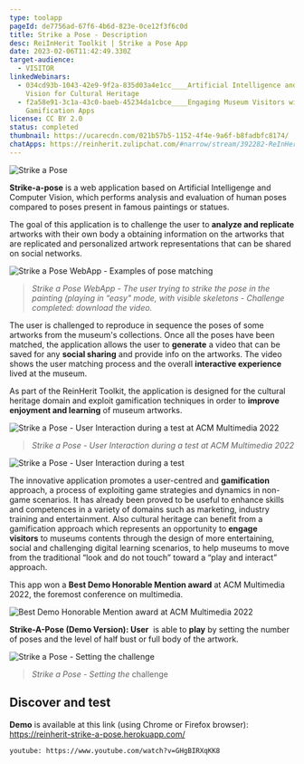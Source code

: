 ```yaml
---
type: toolapp
pageId: de7756ad-67f6-4b6d-823e-0ce12f3f6c0d
title: Strike a Pose - Description
desc: ReiInHerit Toolkit | Strike a Pose App
date: 2023-02-06T11:42:49.330Z
target-audience:
  - VISITOR
linkedWebinars:
  - 034cd93b-1043-42e9-9f2a-835d03a4e1cc____Artificial Intelligence and Computer
    Vision for Cultural Heritage
  - f2a58e91-3c1a-43c0-baeb-45234da1cbce____Engaging Museum Visitors with
    Gamification Apps
license: CC BY 2.0
status: completed
thumbnail: https://ucarecdn.com/021b57b5-1152-4f4e-9a6f-b8fadbfc8174/
chatApps: https://reinherit.zulipchat.com/#narrow/stream/392282-ReInHerit-Applications-and-Toolkit/topic/Strike.20a.20pose
---
```

![Strike a Pose](https://ucarecdn.com/7825e324-7dc2-415b-81d4-7d6d72d6a663/ "Strike a Pose")

**Strike-a-pose** is a web application based on Artificial Intelligenge and Computer Vision, which performs analysis and evaluation of human poses compared to poses present in famous paintings or statues. 

The goal of this application is to challenge the user to **analyze and replicate** artworks with their own body a obtaining information on the artworks that are replicated and personalized artwork representations that can be shared on social networks.

![Strike a Pose WebApp - Examples of pose matching](https://ucarecdn.com/82b1e645-bfeb-4dbc-b5ca-4309e46ddbe0/ "Strike a Pose WebApp - Examples of pose matching")

> *Strike a Pose WebApp - The user trying to strike the pose in the painting (playing in “easy" mode, with visible skeletons - Challenge completed: download the video.*

The user is challenged to reproduce in sequence the poses of some artworks from the museum's collections. Once all the poses have been matched, the application allows the user to **generate** a video that can be saved for any **social sharing** and provide info on the artworks. The video shows the user matching process and the overall **interactive experience** lived at the museum.

As part of the ReinHerit Toolkit, the application is designed for the cultural heritage domain and exploit gamification techniques in order to **improve enjoyment and learning** of museum artworks.

![Strike a Pose - User Interaction during a test at ACM Multimedia 2022](https://ucarecdn.com/e374f086-8574-47ba-be80-b9afedbdb597/ "Strike a Pose - User Interaction during a test at ACM Multimedia 2022")

> *Strike a Pose - User Interaction during a test at ACM Multimedia 2022*

![Strike a Pose - User Interaction during a test](https://ucarecdn.com/a702cece-212f-4ab9-89b0-b67ebccae21a/ "Strike a Pose - User Interaction during a test")

The innovative application promotes a user-centred and **gamification** approach, a process of exploiting game strategies and dynamics in non-game scenarios. It has already been proved to be useful to enhance skills and competences in a variety of domains such as marketing, industry training and entertainment. Also cultural heritage can benefit from a gamification approach which represents an opportunity to **engage visitors** to museums contents through the design of more entertaining, social and challenging digital learning scenarios, to help museums to move from the traditional “look and do not touch” toward a “play and interact” approach.

This app won a **Best Demo Honorable Mention award** at ACM Multimedia 2022, the foremost conference on multimedia.

![Best Demo Honorable Mention award at ACM Multimedia 2022](https://ucarecdn.com/a1fde0c2-d8f2-43bd-99d8-920f0df0a0af/ "Best Demo Honorable Mention award at ACM Multimedia 2022")

 **Strike-A-Pose (Demo Version):  User**  is able to **play** by setting the number of poses  and the level of half bust or full body of the artwork. 

![Strike a Pose - Setting the challenge](https://ucarecdn.com/40142267-ad60-43c7-8848-e5ad934d6629/ "Strike a Pose - Setting the challenge")

> *Strike a Pose - Setting the* challenge

## Discover and test

**Demo** is available at this link (using Chrome or Firefox browser): \
[https://reinherit-strike-a-pos​e.herokuapp.com/](https://reinherit-strike-a-pose.herokuapp.com/)

`youtube: https://www.youtube.com/watch?v=GHgBIRXqKK8`